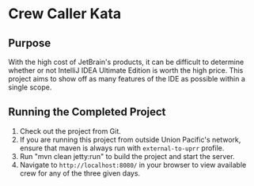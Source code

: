 Crew Caller Kata
================

Purpose
-------

With the high cost of JetBrain's products, it can be difficult to determine
whether or not IntelliJ IDEA Ultimate Edition is worth the high price. This
project aims to show off as many features of the IDE as possible within a
single scope.

Running the Completed Project
-----------------------------

  1. Check out the project from Git.
  2. If you are running this project from outside Union Pacific's network,
     ensure that maven is always run with <code>external-to-uprr</code> profile.
  3. Run "mvn clean jetty:run" to build the project and start the
     server.
  4. Navigate to <code>http://localhost:8080/</code> in your browser to view
     available crew for any of the three given days.
